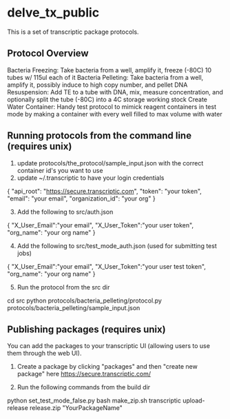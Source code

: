 # delve_tx_public

This is a set of transcriptic package protocols.

## Protocol Overview

Bacteria Freezing: Take bacteria from a well, amplify it, freeze (-80C) 10 tubes w/ 115ul each of it
Bacteria Pelleting: Take bacteria from a well, amplify it, possibly induce to high copy number, and pellet
DNA Resuspension: Add TE to a tube with DNA, mix, measure concentration, and optionally split the tube (-80C) into a 4C storage working stock
Create Water Container: Handy test protocol to mimick reagent containers in test mode by making a container with every well filled to max volume with water



## Running protocols from the command line (requires unix)


1. update protocols/the_protocol/sample_input.json with the correct container id's you want to use
2. update ~/.transcriptic to have your login credentials

{
  "api_root": "https://secure.transcriptic.com",
  "token": "your token",
  "email": "your email",
  "organization_id": "your org"
}

3. Add the following to src/auth.json

{
  "X_User_Email":"your email",
  "X_User_Token":"your user token",
  "org_name": "your org name"
}

4. Add the following to src/test_mode_auth.json (used for submitting test jobs)

{
  "X_User_Email":"your email",
  "X_User_Token":"your user test token",
  "org_name": "your org name"
}

5. Run the protocol from the src dir

cd src
python protocols/bacteria_pelleting/protocol.py protocols/bacteria_pelleting/sample_input.json

## Publishing packages (requires unix)

You can add the packages to your transcriptic UI (allowing users to use them through the web UI).

1. Create a package by clicking "packages" and then "create new package" here https://secure.transcriptic.com/

2. Run the following commands from the build dir

python set_test_mode_false.py
bash make_zip.sh
transcriptic upload-release release.zip "YourPackageName"


 





